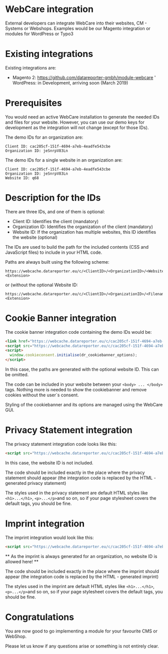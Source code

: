 # WebCare integration
External developers can integrate WebCare into their websites, CM - Systems or Webshops. Examples would be our Magento integration or modules for WordPress or Typo3

# Existing integrations
Existing integrations are:

* Magento 2: https://github.com/datareporter-gmbh/module-webcare
' WordPress: in Development, arriving soon (March 2019)

# Prerequisites
You would need an active WebCare installation to generate the needed IDs and files for your website. However, you can use our demo keys for development as the integration will not change (except for those IDs).

The demo IDs for an organization are:

    Client ID: cac205cf-151f-4694-a7eb-4eadfe543cbe
    Organization ID: jeSnrpV83Ln

The demo IDs for a single website in an organization are:

    Client ID: cac205cf-151f-4694-a7eb-4eadfe543cbe
    Organization ID: jeSnrpV83Ln
    Website ID: q68

# Description for the IDs
There are three IDs, and one of them is optional:

* Client ID: Identifies the client (mandatory)
* Organization ID: Identifies the organization of the client (mandatory)
* Website ID: If the organization has multiple websites, this ID identifies the website (optional)

The IDs are used to build the path for the included contents (CSS and JavaScript files) to include in your HTML code.

Paths are always built using the following scheme:

    https://webcache.datareporter.eu/c/<ClientID>/<OrganizationID>/<WebsiteID>/<Filename>.<Extension>
    
or (without the optional Website ID:
    
    https://webcache.datareporter.eu/c/<ClientID>/<OrganizationID>/<Filename>.<Extension>

# Cookie Banner integration
The cookie banner integration code containing the demo IDs would be:

```html
<link href="https://webcache.datareporter.eu/c/cac205cf-151f-4694-a7eb-4eadfe543cbe/jeSnrpV83Ln/q68/banner.css" rel="stylesheet">
<script src="https://webcache.datareporter.eu/c/cac205cf-151f-4694-a7eb-4eadfe543cbe/jeSnrpV83Ln/q68/banner.js"></script>
<script>
  window.cookieconsent.initialise(dr_cookiebanner_options);
</script>
```

In this case, the paths are generated with the optional website ID. This can be omitted.

The code can be included in your website between your ```<body> ... </body>``` tags. Nothing more is needed to show the cookiebanner and remove cookies without the user´s consent.

Styling of the cookiebanner and its options are managed using the WebCare GUI.

# Privacy Statement integration
The privacy statement integration code looks like this:

```html
<script src="https://webcache.datareporter.eu/c/cac205cf-151f-4694-a7eb-4eadfe543cbe/jeSnrpV83Ln/privacynotice.js"></script>
```

In this case, the website ID is not included.

The code should be included exactly in the place where the privacy statement should appear (the integration code is replaced by the HTML - generated privacy statement)

The styles used in the privacy statement are default HTML styles like ```<h1>...</h1>```, ```<p>...</p>```and so on, so if your page stylesheet covers the default tags, you should be fine.

# Imprint integration
The imprint integration would look like this:

```html
<script src="https://webcache.datareporter.eu/c/cac205cf-151f-4694-a7eb-4eadfe543cbe/jeSnrpV83Ln/imprint.js"></script>
```

** As the imprint is always generated for an organization, no website ID is allowed here! **

The code should be included exactly in the place where the imprint should appear (the integration code is replaced by the HTML - generated imprint)

The styles used in the imprint are default HTML styles like ```<h1>...</h1>```, ```<p>...</p>```and so on, so if your page stylesheet covers the default tags, you should be fine.

# Congratulations
You are now good to go implementing a module for your favourite CMS or WebShop. 

Please let us know if any questions arise or something is not entirely clear. 




